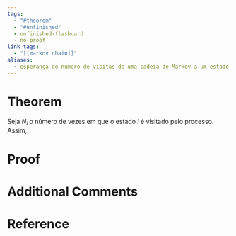 ```yaml
---
tags:
  - "#theorem"
  - "#unfinished"
  - unfinished-flashcard
  - no-proof
link-tags:
  - "[[markov chain]]"
aliases:
  - esperança do número de visitas de uma cadeia de Markov a um estado
---
```

# Theorem
Seja $N_i$ o número de vezes em que o estado $i$ é visitado pelo processo. Assim, 

# Proof


# Additional Comments


# Reference







